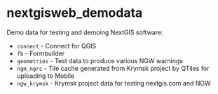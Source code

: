 # nextgisweb_demodata
Demo data for testing and demoing NextGIS software:

* ```connect``` - Connect for QGIS
* ```fb``` - Formbuilder
* ```geometries``` - Test data to produce various NGW warnings
* ```ngm_ngrc``` - Tile cache generated from Krymsk project by QTiles for uploading to Mobile
* ```ngw_krymsk``` - Krymsk project data for testing nextgis.com and NGW
